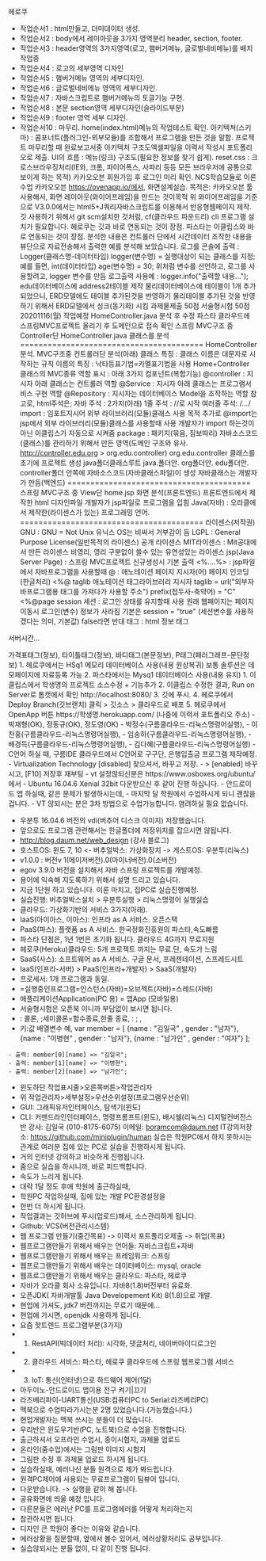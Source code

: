 헤로쿠
- 작업순서1 : html만들고, 더미데이터 생성.
- 작업순서2 : body에서 레이아웃을 3가지 영역분리 header, section, footer.
- 작업순서3 : header영역의 3가지영역(로고, 햄버거메뉴, 글로벌네비메뉴)를 배치작업중
- 작업순서4 : 로고의 세부영역 디자인
- 작업순서5 : 햄버거메뉴 영역의 세부디자인.
- 작업순서6 : 글로벌네비메뉴 영역의 세부디자인.
- 작업순서7 : 자바스크립트로 햄버거메뉴의 토글기능 구현.
- 작업순서8 : 본문 section영역 세부디자인(슬라이드부분)
- 작업순서9 : footer 영역 세부 디자인.
- 작업순서10 : 마무리. home(index.html)메뉴의 작업테스트 확인.
아키텍쳐(스키마) : 콤포너트(플러그인-외부모듈)를 조합해서 프로그램을 만든 것을 말함.
프로젝트 마무리할 때 완료보고서중 아키텍처 구조도엑셀파일을 이력서 작성시 포트폴리오로 제출.
UI의 흐름 : 메뉴(링크) 구조도(필요한 정보를 찾기 쉽게).
reset.css : 크로스브라우징처리(IE와, 크롬, 파이어폭스, 사파리 등등 모든 브라우저에 공통으로 보이게 하는 목적)
카카오오븐 회원가입 후 로그인 미리 확인.
NCS학습모듈로 이론수업
카카오오븐 https://ovenapp.io/에서, 화면설계실습.
목적은: 카카오오븐 툴 사용해서, 화면 레이아웃(와이어프레임)을 만드는 것이목적
위 와이어프레임을 기준으로 V3.0.0에서는 html5+J쿼리자바스크립트를 이용해서 반응형웹페이지 제작.
깃 사용하기 위해서 git scm설치한 것처럼, cf(클라우드 파운드리) cli 프로그램 설치가 필요합니다.
헤로쿠는 깃과 바로 연동되는 것이 장점.
파스타는 이클립스와 바로 연동되는 것이 장점.
분석한 내용은 컨트롤러 단에서 시간데이터 조작한 내용을 뷰단으로 자료전송해서 출력한 예를 분석해 보았습니다.
로그를 콘솔에 출력 : Logger(클래스명-데이터타입) logger(변수명) = 실행대상이 되는 클래스를 지정;
예를 들면, int(데이터타입) age(변수명) = 30;
위처럼 변수를 선언하고, 로그를 사용할려고, logger 변수를 만듬
로그출력 사용예 : logger.info("출력할 내용...");
edu데이터베이스에 address2테이블 제작
물리데이터베이스에 테이블이 1개 추가되었으니, ERD모델에도 테이블 추가된것을 반영하기
물리테이블 추가된 것을 반영하기 위해서 ERD모델에서 싱크(동기화) 시킴
과제물제출 50점
서술형시험 50점
20201116(월) 작업예정
HomeController.java 분석 후 수정
파스타 클라우드에 스프링MVC프로젝트 올리기 후 도메인으로 접속 확인
스프링 MVC구조 중 Controller단 HomeController.java 클래스를 분석
========================================
HomeController 분석. MVC구조중 컨트롤러단 분석(아래)
클래스 특징 : 클래스 이름은 대문자로 시작하는 규칙
이름의 특징 : 낙타등표기법=카멜표기법을 사용 Home+Controller
클래스의 MVC종류 역할 표시 : 아래 3가지 컴포넌트(복합기능)
@controller : 지시자 아래 클래스는 컨트롤러 역할
@Service : 지시자 아래 클래스는 프로그램서비스 구현 역할
@Repository : 지시자는 데이터베이스 Model을 조작하는 역할
참고로, html주석은; <!-- 주석내용 -->
자바 주석 : 2가지(아래)
1줄 주석 : //로 시작
여러줄 주석: /*...*/
import : 임포트지시어 외부 라이브러리(모듈)클래스 사용 목적
추가로 @import는 jsp에서 외부 라이브러리(모듈)클래스를 사용할때 사용
개발자가 import 하는것이 아닌 이클립스가 자동으로 시켜줌
package : 패키지(묶음, 짐보따리) 자바소스코드(클래스)를 관리하기 위해서 만든 영역(도메인 구조와 유사.
http://controller.edu.org > org.edu.controller)
org.edu.controller 클래스를 초기에 프로젝트 생성
java폴더클래스루트
java.폴더안. org폴더안. edu폴더안. controller폴더 안쪽에 자바소스코드(자바클래스파일)이 생성
자바클래스는 개발자가 만듬(백엔드)
========================================
스프링 MVC구조 중 View단 home.jsp 화면 분석(프론트엔드)
프론트엔드에서 제작한 html 디자인파일 개발자가 jsp파일로 프로그램을 입힘
Java(자바) : 오라클에서 제작한(라이센스가 있는) 프로그래밍 언어.
========================================
라이센스(저작권)
GNU : GNU = Not Unix
유닉스 OS는 비싸서 거부감이 듬
LGPL : General Purpose License(일반목적의 라이센스) 공개 라이센스
MIT라이센스 : Mit공대에서 만든 라이센스
비영리, 영리 구분없이 쓸수 있는 유연성있는 라이센스
jsp(Java Server Page) : 스프링 MVC프로젝트 신규생성시 기본 출력
<%....%> : jsp파일에서 자바프로그램을 사용할때
@ : 애노테이션 페이지 지시자(어) 페이지 인코딩(한글처리)
<%@ taglib 애노테이션 태그라이브러리 지시자
taglib = url("외부자바프로그램용 태그를 가져다가 사용할 주소")
prefix(접두사-축약어) = "C"
<%@page session 세션 : 로그인 상태를 유지할때 사용
원래 웹페이지는 페이지 이동시 로그인(변수) 정보가 사라짐
기본은 session = "true" (세션변수를 사용하겠다는 의미, 기본값) false라면 반대
태그 : html 정보 태그
<html><head></head><p>서버시간...</p></body></html>
가격표태그(정보), 타이틀태그(정보), 바디태그(본문정보), P태그(패러그래프-문단정보)
1. 헤로쿠에서는 HSq1 메모리 데이터베이스 사용(내용 원상복귀)
보통 솔루션은 데모페이지에 자료등록 가능
2. 파스타에서는 Mysq1 데이터베이스 사용(내용 유지)
1. 이클립스에서 학생명의 프로젝트 소스수정 + 기능추가
2. 이클립스 수정한 결과, Run on Server로 톰캣에서 확인 http://localhost:8080/
3. 깃에 푸시.
4. 헤로쿠에서 Deploy Branch(깃브랜치) 클릭 > 깃소스 > 클라우드로 배포
5. 헤로쿠에서 OpenApp 버튼 https://학생명.herokuapp.com/ (나중에 이력서 포트폴리오 주소)
- 박재형(OK),  정동규(OK), 정도영(OK)
- 박정수(구름클라우드-리눅스명령어실행), 
- 이찬홍(구름클라우드-리눅스명령어실행),
- 임송하(구름클라우드-리눅스명령어실행),
- 배경득(구름클라우드-리눅스명령어실행),
- 김다혜(구름클라우드-리눅스명령어실행)
- C언어 하실 때, 구름IDE 클라우드에서 C언어로 구구단, 은행입출금 프로그램 제작예정.
- Virtualization Technology [disabled] 찾으셔서, 바꾸고 저장.
- > [enabled] 바꾸시고, [F10] 저장후 재부팅
- vt 설정않되신분은 https://www.osboxes.org/ubuntu/ 에서 
- Ubuntu 16.04.6 Xenial 32bit 다운받으신 후 같이 진행 하십니다.
- 안드로이드 앱 하실때, 같은 문제가 발생하시는데, 
- 마지막 달 학원에서 수업하시게 되니 괜찮을겁니다.
- VT 않되시는 분은 3차 방법으로 수업가능합니다. 염려하실 필요 없습니다.

- 우분투 16.04.6 버전의  vdi(버추어 디스크 이미지) 저장했습니다.
- 앞으로도 프로그램 관련해서는 한글폴더에 저장위치를 잡으시면 않됩니다.
- http://blog.daum.net/web_design (강사 블로그)
- 호스트OS: 윈도 7, 10 <- 버추얼박스: 가상화장치 -> 게스트OS: 우분투(리눅스)
- v1.0.0 : 버전v 1(메이저버전).0(마이너버전).0(소버전)
- egov 3.9.0 버전을 설치해서 자바 스프링 프로젝트를 개발예정.
- 용어에 익숙해 지도록하기 위해서 설명 드리고 있습니다.
- 지금 1단원 하고 있습니다. 이론 마치고, 집PC로 실습진행예정.
- 실습진행: 버추얼박스설치 > 우분투실행 > 리눅스명령어 실행실습
- 클라우드: 가상화기반의 서비스 3가지(아래).
- IaaS(아이아스, 이아스): 인프라 as A 서비스.  오픈스택
- PaaS(파스): 플랫폼 as A 서비스. 한국정화진흥원의 파스타,속도빠름
- 파스타 단점은, 1년 1번은 초기화 됩니다. 클라우드 4G까지 무료지원
- 헤로쿠(Heroku)클라우드: 5개 프로젝트 까지는 무료.단, 속도가 느림
- SaaS(사스): 소프트웨어 as A 서비스. 구글 문서, 프레젠테이션, 스프레드시트
- IaaS(인프라-서버) > PaaS(인프라+개발자) > SaaS(개발자)
- 프로세서: 1개 프로그램과 동일.
- =실행중인프로그램=인스턴스(자바)=오브젝트(자바)=스레드(자바)
- 애플리케이션Application(PC 용) = 앱App (모바일용)
- 서술형시험은 오픈북 이니까 부담없이 보시면 됩니다.
- : 콜론,  ;세미콜론=함수종료,한줄 종료,  :  ;  ,
- 키:값 배열변수 예, var member = [
			{name : "김일국" , gender : "남자"},
			{name : "이병현" , gender : "남자"},
			{name : "남가인" , gender : "여자"}
		];

```
- 출력: member[0][name] => "김일국";
- 출력: member[1][name] => "이병현";
- 출력: member[2][name] => "남가인";
```

- 윈도하단 작업표시줄>오른쪽버튼>작업관리자
- 위 작업관리자>세부설정>우선순위설정(프로그램우선순위)
- GUI: 그래픽유저인터페이스, 탐색기(윈도)
- CLI: 커맨드라인인터페이스, 명령프롬프트(윈도), 배시쉘(리눅스)
디지털컨버전스반
강사: 김일국 (010-8175-6075)
이메일: boramcom@daum.net
IT강의저장소: https://github.com/miniplugin/human
실습은 학원PC에서 하지 못하시는 관계로
여러분 집에 있는 PC로 실습을 진행하시게 됩니다.
- 거의 인터넷 강의하고 비슷하게 진행됩니다.
- 줌으로 실습을 하시니까, 바로 피드백합니다.
- 속도가 느리게 됩니다.
- 대략 1달 정도 후에 학원에 출근하실때,
- 학원PC 작업하실때, 집에 있는 개발 PC환경설정을
- 한번 더 하시게 됩니다.
- 작업결과는 깃허브에 푸시(업로드)해서, 소스관리하게 됩니다.
- Github:  VCS(버전관리시스템)
- 웹 프로그램 만들기(중간목표) -> 이력서 포트폴리오제출 -> 취업(목표)
- 웹프로그램만들기 위해서 배우는 언어들: 자바스크립트+자바
- 웹프로그램만들기 위해서 배우는 프레임워크: 스프링
- 웹프로그램만들기 위해서 배우는 데이터베이스: mysql, oracle
- 웹프로그램만들기 위해서 배우는 클라우드: 파스타, 헤로쿠
- 자바가 오라클 회사 소유입니다. 자바8(1.8)버전부터 유료화.
- 오픈JDK( 자바개발툴 Java Developement Kit) 8(1.8)으로 개발.
- 현업에 가셔도, jdk7 버전까지는 무료기 때문에...
- 현업에 가시면, openjdk 사용하게 됩니다.
- 요즘 핫트렌드 프로그램부분(3가지)
- 1. RestAPI(빅데이터 처리): 시각화, 댓글처리, 네이버아이디로그인
- 2. 클라우드 서비스: 파스타, 헤로쿠 클라우드에 스프링 웹프로그램 서비스
- 3. IoT: 통신(인터넷)으로 하드웨어 제어(1달)
- 아두이노-안드로이드 앱이용 전구 켜기|끄기
- 라즈베리파이-UART통신(USB:컴퓨터PC to Serial:라즈베리PC)
- 맥북으로 수업따라가시는분 2명 있었습니다.(가능했습니다.)
- 현업개발자는 맥북 쓰시는 분들이 더 많습니다.
- 우리반은 윈도우기반(PC, 노트북)으로 수업을 진행합니다.
- 출근하셔서 오프라인 수업시, 종이시험지, 과제물 업로드
- 온라인(줌수업)에서는 그림판 이미지 시험지
- 그림판 수정 후 과제물 업로드 하시게 됩니다.
- 실습하실때, 에러나신 분들 원격으로 제가 봐드립니다.
- 원격PC제어에 사용되는 무료프로그램이 팀뷰어 입니다.
- 다운받습니다. -> 실행을 같이 해 봅니다.
- 공유화면에 띄울 예정 입니다.
- 다른분들은 에러난 PC를 프로그램에러를 어떻게 처리하는지
- 참관하시면 됩니다.
- 디자인 큰 학원이 좋다는 이유와 같습니다.
- 에러상황을 질문할때, 옆에서 볼수 있어서, 에러상황처리도 공부입니다.
- 실습않되시는 분들 없이, 다 같이 진행 됩니다.